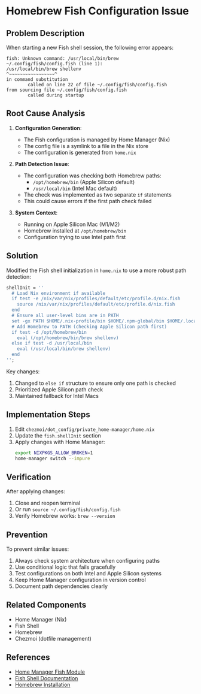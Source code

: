 # Homebrew Fish Configuration Issue

## Problem Description
When starting a new Fish shell session, the following error appears:
```fish
fish: Unknown command: /usr/local/bin/brew
~/.config/fish/config.fish (line 1): 
/usr/local/bin/brew shellenv
^~~~~~~~~~~~~~~~~~^
in command substitution
        called on line 22 of file ~/.config/fish/config.fish
from sourcing file ~/.config/fish/config.fish
        called during startup
```

## Root Cause Analysis
1. **Configuration Generation**:
   - The Fish configuration is managed by Home Manager (Nix)
   - The config file is a symlink to a file in the Nix store
   - The configuration is generated from `home.nix`

2. **Path Detection Issue**:
   - The configuration was checking both Homebrew paths:
     - `/opt/homebrew/bin` (Apple Silicon default)
     - `/usr/local/bin` (Intel Mac default)
   - The check was implemented as two separate `if` statements
   - This could cause errors if the first path check failed

3. **System Context**:
   - Running on Apple Silicon Mac (M1/M2)
   - Homebrew installed at `/opt/homebrew/bin`
   - Configuration trying to use Intel path first

## Solution
Modified the Fish shell initialization in `home.nix` to use a more robust path detection:

```nix
shellInit = ''
  # Load Nix environment if available
  if test -e /nix/var/nix/profiles/default/etc/profile.d/nix.fish
    source /nix/var/nix/profiles/default/etc/profile.d/nix.fish
  end
  # Ensure all user-level bins are in PATH
  set -gx PATH $HOME/.nix-profile/bin $HOME/.npm-global/bin $HOME/.local/bin $PATH
  # Add Homebrew to PATH (checking Apple Silicon path first)
  if test -d /opt/homebrew/bin
    eval (/opt/homebrew/bin/brew shellenv)
  else if test -d /usr/local/bin
    eval (/usr/local/bin/brew shellenv)
  end
'';
```

Key changes:
1. Changed to `else if` structure to ensure only one path is checked
2. Prioritized Apple Silicon path check
3. Maintained fallback for Intel Macs

## Implementation Steps
1. Edit `chezmoi/dot_config/private_home-manager/home.nix`
2. Update the `fish.shellInit` section
3. Apply changes with Home Manager:
   ```bash
   export NIXPKGS_ALLOW_BROKEN=1
   home-manager switch --impure
   ```

## Verification
After applying changes:
1. Close and reopen terminal
2. Or run `source ~/.config/fish/config.fish`
3. Verify Homebrew works: `brew --version`

## Prevention
To prevent similar issues:
1. Always check system architecture when configuring paths
2. Use conditional logic that fails gracefully
3. Test configurations on both Intel and Apple Silicon systems
4. Keep Home Manager configuration in version control
5. Document path dependencies clearly

## Related Components
- Home Manager (Nix)
- Fish Shell
- Homebrew
- Chezmoi (dotfile management)

## References
- [Home Manager Fish Module](https://nix-community.github.io/home-manager/options.html#opt-programs.fish.enable)
- [Fish Shell Documentation](https://fishshell.com/docs/current/index.html)
- [Homebrew Installation](https://docs.brew.sh/Installation) 